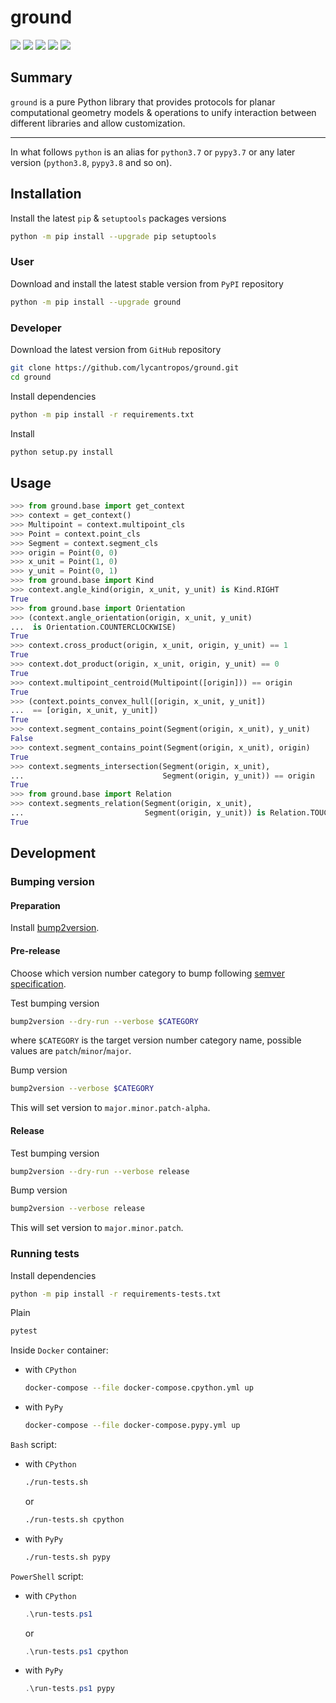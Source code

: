 ground
======

[![](https://github.com/lycantropos/ground/workflows/CI/badge.svg)](https://github.com/lycantropos/ground/actions/workflows/ci.yml "Github Actions")
[![](https://readthedocs.org/projects/ground/badge/?version=latest)](https://ground.readthedocs.io/en/latest "Documentation")
[![](https://codecov.io/gh/lycantropos/ground/branch/master/graph/badge.svg)](https://codecov.io/gh/lycantropos/ground "Codecov")
[![](https://img.shields.io/github/license/lycantropos/ground.svg)](https://github.com/lycantropos/ground/blob/master/LICENSE "License")
[![](https://badge.fury.io/py/ground.svg)](https://badge.fury.io/py/ground "PyPI")

Summary
-------

`ground` is a pure Python library that provides protocols
for planar computational geometry models & operations
to unify interaction between different libraries
and allow customization.

---

In what follows `python` is an alias for `python3.7` or `pypy3.7`
or any later version (`python3.8`, `pypy3.8` and so on).

Installation
------------

Install the latest `pip` & `setuptools` packages versions
```bash
python -m pip install --upgrade pip setuptools
```

### User

Download and install the latest stable version from `PyPI` repository
```bash
python -m pip install --upgrade ground
```

### Developer

Download the latest version from `GitHub` repository
```bash
git clone https://github.com/lycantropos/ground.git
cd ground
```

Install dependencies
```bash
python -m pip install -r requirements.txt
```

Install
```bash
python setup.py install
```

Usage
-----
```python
>>> from ground.base import get_context
>>> context = get_context()
>>> Multipoint = context.multipoint_cls
>>> Point = context.point_cls
>>> Segment = context.segment_cls
>>> origin = Point(0, 0)
>>> x_unit = Point(1, 0)
>>> y_unit = Point(0, 1)
>>> from ground.base import Kind
>>> context.angle_kind(origin, x_unit, y_unit) is Kind.RIGHT
True
>>> from ground.base import Orientation
>>> (context.angle_orientation(origin, x_unit, y_unit)
...  is Orientation.COUNTERCLOCKWISE)
True
>>> context.cross_product(origin, x_unit, origin, y_unit) == 1
True
>>> context.dot_product(origin, x_unit, origin, y_unit) == 0
True
>>> context.multipoint_centroid(Multipoint([origin])) == origin
True
>>> (context.points_convex_hull([origin, x_unit, y_unit])
...  == [origin, x_unit, y_unit])
True
>>> context.segment_contains_point(Segment(origin, x_unit), y_unit)
False
>>> context.segment_contains_point(Segment(origin, x_unit), origin)
True
>>> context.segments_intersection(Segment(origin, x_unit),
...                               Segment(origin, y_unit)) == origin
True
>>> from ground.base import Relation
>>> context.segments_relation(Segment(origin, x_unit),
...                           Segment(origin, y_unit)) is Relation.TOUCH
True

```

Development
-----------

### Bumping version

#### Preparation

Install
[bump2version](https://github.com/c4urself/bump2version#installation).

#### Pre-release

Choose which version number category to bump following [semver
specification](http://semver.org/).

Test bumping version
```bash
bump2version --dry-run --verbose $CATEGORY
```

where `$CATEGORY` is the target version number category name, possible
values are `patch`/`minor`/`major`.

Bump version
```bash
bump2version --verbose $CATEGORY
```

This will set version to `major.minor.patch-alpha`. 

#### Release

Test bumping version
```bash
bump2version --dry-run --verbose release
```

Bump version
```bash
bump2version --verbose release
```

This will set version to `major.minor.patch`.

### Running tests

Install dependencies
```bash
python -m pip install -r requirements-tests.txt
```

Plain
```bash
pytest
```

Inside `Docker` container:
- with `CPython`
  ```bash
  docker-compose --file docker-compose.cpython.yml up
  ```
- with `PyPy`
  ```bash
  docker-compose --file docker-compose.pypy.yml up
  ```

`Bash` script:
- with `CPython`
  ```bash
  ./run-tests.sh
  ```
  or
  ```bash
  ./run-tests.sh cpython
  ```

- with `PyPy`
  ```bash
  ./run-tests.sh pypy
  ```

`PowerShell` script:
- with `CPython`
  ```powershell
  .\run-tests.ps1
  ```
  or
  ```powershell
  .\run-tests.ps1 cpython
  ```
- with `PyPy`
  ```powershell
  .\run-tests.ps1 pypy
  ```
